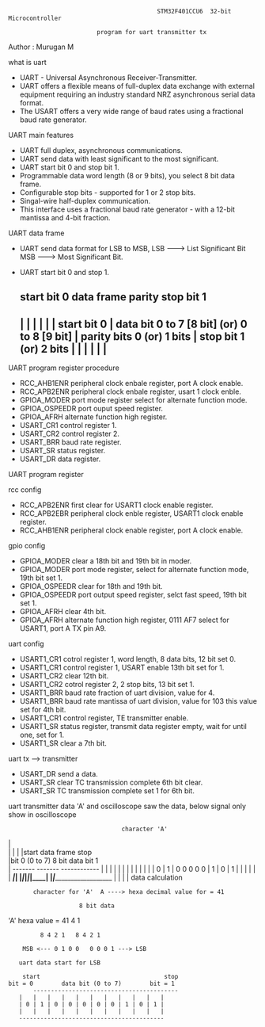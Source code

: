                                               STM32F401CCU6  32-bit Microcontroller 
                                
					         program for uart transmitter tx



Author : Murugan M



what is uart 
    
   * UART - Universal Asynchronous Receiver-Transmitter.
   * UART offers a flexible means of full-duplex data exchange with external equipment requiring an industry standard
     NRZ asynchronous serial data format.
   * The USART offers a very wide range of baud rates using a fractional baud rate generator.   
 
UART main features

   * UART full duplex, asynchronous communications.
   * UART send data with least significant to the most significant.
   * UART start bit 0 and stop bit 1. 
   * Programmable data word length (8 or 9 bits), you select 8 bit data frame.
   * Configurable stop bits - supported for 1 or 2 stop bits.
   * Singal-wire half-duplex communication.
   * This interface uses a fractional baud rate generator - with a 12-bit mantissa and 4-bit fraction.
   
UART data frame

   * UART send data format for LSB to MSB, LSB ---> List Significant Bit  MSB ---> Most Significant Bit.
   * UART start bit 0 and stop 1.

       start bit 0                   data frame                                parity                       stop bit 1           
     -----------------------------------------------------------------------------------------------------------------------
     |               |                                             |                             |                         |
     | start bit 0   | data bit 0 to 7 [8 bit] (or) 0 to 8 [9 bit] | parity bits 0 (or) 1 bits   |  stop bit 1 (or) 2 bits |
     |               |                                             |                             |                         |
     -----------------------------------------------------------------------------------------------------------------------

UART program register procedure

   * RCC_AHB1ENR peripheral clock enbale register, port A clock enable.
   * RCC_APB2ENR peripheral clock enbale register, usart 1 clock enble.
   * GPIOA_MODER port mode register select for alternate function mode.
   * GPIOA_OSPEEDR port ouput speed register.
   * GPIOA_AFRH alternate function high register.
   * USART_CR1 control register 1.
   * USART_CR2 control register 2.
   * USART_BRR baud rate register.
   * USART_SR status register.
   * USART_DR data register.

UART program register 
   
 rcc config

   * RCC_APB2ENR first clear for USART1 clock enable register.
   * RCC_APB2EBR peripheral clock enble register, USART1 clock enable register.
   * RCC_AHB1ENR peripheral clock enable register, port A clock enable.

 gpio config
   
   * GPIOA_MODER clear a 18th bit and 19th bit in moder.
   * GPIOA_MODER port mode register, select for alternate function mode, 19th bit set 1.
   * GPIOA_OSPEEDR clear for 18th and 19th bit.
   * GPIOA_OSPEEDR port output speed register, selct fast speed, 19th bit set 1.
   * GPIOA_AFRH clear 4th bit.
   * GPIOA_AFRH alternate function high register, 0111 AF7 select for USART1, port A TX pin A9.

 uart config
   
   * USART1_CR1 cotrol register 1, word length, 8 data bits, 12 bit set 0.
   * USART1_CR1 control register 1, USART enable 13th bit set for 1.
   * USART1_CR2 clear 12th bit.
   * USART1_CR2 cotrol register 2, 2 stop bits, 13 bit set 1.
   * USART1_BRR baud rate fraction of uart division, value for 4.
   * USART1_BRR baud rate mantissa of uart division, value for 103 this value set for 4th bit.
   * USART1_CR1 control register, TE transmitter enable.
   * USART1_SR status register, transmit data register empty, wait for until one, set for 1.
   * USART1_SR clear a 7th bit.
 
 uart tx --> transmitter

   * USART_DR send a data.
   * USART_SR clear TC transmission complete 6th bit clear.
   * USART_SR TC transmission complete set 1 for 6th bit.


uart transmitter data 'A' and oscilloscope saw the data, below signal only show in oscilloscope  

                                    character 'A'
   |                                 
   |
   |
   |
   |start            data frame                             stop        
   |bit 0                  (0 to 7) 8 bit data               bit 1    
   |     -------                            -------     ------------
   |     |     |                            |     |     |
   |     |     |                            |     |     |
   |  0  |  1  |  0     0     0     0    0  |  1  |  0  |  1
   |     |     |                            |     |     |
___|_____|     |_____|_____|_____|_____|____|     |_____|_____________________
   |
   |
   |
   |
                data calculation  
				   
		   character for 'A'  A ----> hexa decimal value for = 41

                        8 bit data

'A' hexa value = 41 	4	  1  
  
 		     8 4 2 1   8 4 2 1

	    MSB <--- 0 1 0 0   0 0 0 1 ---> LSB

       uart data start for LSB 
             
        start                                   stop 
	bit = 0        data bit (0 to 7)        bit = 1  
           -----------------------------------------
	   |   |   |   |   |   |   |   |   |   |   |
	   | 0 | 1 | 0 | 0 | 0 | 0 | 0 | 1 | 0 | 1 |
	   |   |   |   |   |   |   |   |   |   |   |
	   -----------------------------------------					       
